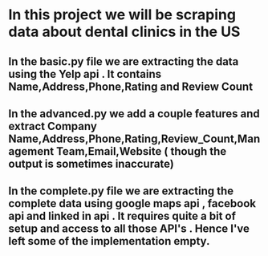 # In this project we will be scraping data about dental clinics in the US

## In the basic.py file we are extracting the data using the Yelp api . It contains Name,Address,Phone,Rating and Review Count

## In the advanced.py we add a couple features and extract Company Name,Address,Phone,Rating,Review_Count,Management Team,Email,Website ( though the output is sometimes inaccurate)

## In the complete.py file we are extracting the complete data using google maps api , facebook api and linked in api . It requires quite a bit of setup and access to all those API's . Hence I've left some of the implementation empty. 
